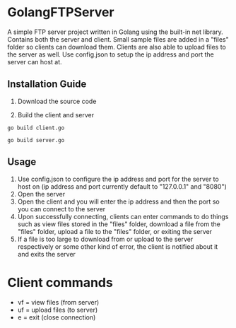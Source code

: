 # GolangFTPServer
A simple FTP server project written in Golang using the built-in net library. Contains both the server and client. Small sample files are added in a "files" folder so clients can download them. Clients are also able to upload files to the server as well. Use config.json to setup the ip address and port the server can host at.

## Installation Guide

1. Download the source code

2. Build the client and server

```
go build client.go
```

```
go build server.go
```

## Usage
1. Use config.json to configure the ip address and port for the server to host on (ip address and port currently default to "127.0.0.1" and "8080")
2. Open the server
3. Open the client and you will enter the ip address and then the port so you can connect to the server
4. Upon successfully connecting, clients can enter commands to do things such as view files stored in the "files" folder, download a file from the "files" folder, upload a file to the "files" folder, or exiting the server
5. If a file is too large to download from or upload to the server respectively or some other kind of error, the client is notified about it and exits the server

# Client commands
* vf = view files (from server)
* uf = upload files (to server)
* e = exit (close connection)
